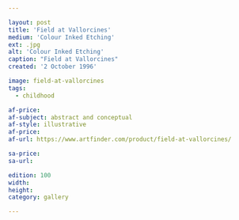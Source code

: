 ```yaml
---

layout: post
title: 'Field at Vallorcines'
medium: 'Colour Inked Etching'
ext: .jpg
alt: 'Colour Inked Etching'
caption: "Field at Vallorcines"
created: '2 October 1996'

image: field-at-vallorcines
tags:
  - childhood

af-price:
af-subject: abstract and conceptual
af-style: illustrative
af-price:
af-url: https://www.artfinder.com/product/field-at-vallorcines/

sa-price:
sa-url:

edition: 100
width:
height:
category: gallery

---
```

